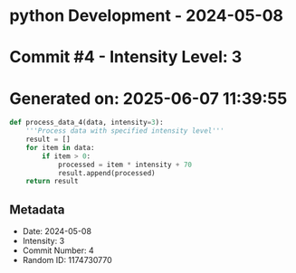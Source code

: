 ﻿# python Development - 2024-05-08
# Commit #4 - Intensity Level: 3
# Generated on: 2025-06-07 11:39:55
```python
def process_data_4(data, intensity=3):
    '''Process data with specified intensity level'''
    result = []
    for item in data:
        if item > 0:
            processed = item * intensity + 70
            result.append(processed)
    return result
```
## Metadata
- Date: 2024-05-08
- Intensity: 3
- Commit Number: 4
- Random ID: 1174730770
